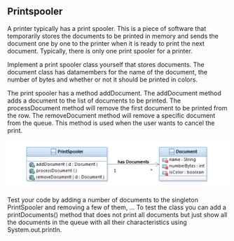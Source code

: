 ## Printspooler
A printer typically has a print spooler. This is a piece of software that temporarily stores
the documents to be printed in memory and sends the document one by one to the printer
when it is ready to print the next document. Typically, there is only one print spooler
for a printer.

Implement a print spooler class yourself that stores documents. The document class has
datamembers for the name of the document, the number of bytes and whether or not it
should be printed in colors.

The print spooler has a method addDocument. The addDocument method adds a document
to the list of documents to be printed. The processDocument method will remove
the first document to be printed from the row. The removeDocument method will remove
a specific document from the queue. This method is used when the user wants to cancel
the print.

![alt text](src\main\resources\excersiceImages\strategy_singleton.png "class diagram")

Test your code by adding a number of documents to the singleton PrintSpooler and
removing a few of them, ... To test the class you can add a printDocuments() method
that does not print all documents but just show all the documents in the queue with all
their characteristics using System.out.println.